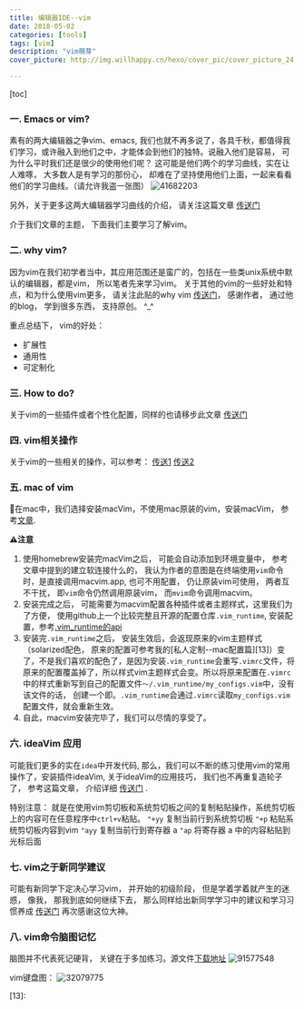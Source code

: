 ```yaml
---
title: 编辑器IDE--vim
date: 2018-05-02
categories: [tools]
tags: [vim]
description: "vim萌芽"
cover_picture: http://img.willhappy.cn/hexo/cover_pic/cover_picture_24.jpg

---
```


[toc]

### 一. Emacs or vim?
素有的两大编辑器之争vim、emacs, 我们也就不再多说了，各具千秋，都值得我们学习，或许融入到他们之中，才能体会到他们的独特。说融入他们是容易， 可为什么平时我们还是很少的使用他们呢？ 这可能是他们两个的学习曲线，实在让人难啄， 大多数人是有学习的那份心， 却难在了坚持使用他们上面，一起来看看他们的学习曲线。（请允许我盗一张图）
![41682203][1]

另外，关于更多这两大编辑器学习曲线的介绍， 请关注这篇文章 [传送门][2]

介于我们文章的主题， 下面我们主要学习了解vim。

### 二. why vim?
因为vim在我们初学者当中，其应用范围还是蛮广的，包括在一些类unix系统中默认的编辑器，都是vim， 所以笔者先来学习vim。 关于其他的vim的一些好处和特点，和为什么使用vim更多， 请关注此贴的why vim [传送门][3]， 感谢作者， 通过他的blog， 学到很多东西， 支持原创。 ^_^

重点总结下， vim的好处：

 - 扩展性
 - 通用性
 - 可定制化

### 三. How to do?
关于vim的一些插件或者个性化配置，同样的也请移步此文章 [传送门][3]

### 四. vim相关操作
关于vim的一些相关的操作，可以参考：
[传送1][8]
[传送2][9]

### 五. mac of vim
在mac中，我们选择安装macVim，不使用mac原装的vim，安装macVim， 参考[文章][11].

**⚠️注意**
1. 使用homebrew安装完macVim之后， 可能会自动添加到环境变量中， 参考文章中提到的建立软连接什么的， 我认为作者的意图是在终端使用`vim`命令时，是直接调用macvim.app, 也可不用配置， 仍让原装vim可使用， 两者互不干扰， 即`vim`命令仍然调用原装vim， 而`mvim`命令调用macvim。
2. 安装完成之后， 可能需要为macvim配置各种插件或者主题样式，这里我们为了方便， 使用github上一个比较完整且开源的配置仓库`.vim_runtime`, 安装配置，参考[.vim_runtime的api][12]
3. 安装完`.vim_runtime`之后， 安装生效后，会返现原来的vim主题样式（solarized配色， 原来的配置可参考我的[私人定制--mac配置篇][13]）变了，不是我们喜欢的配色了，是因为安装`.vim_runtime`会重写`.vimrc`文件，将原来的配置覆盖掉了，所以样式vim主题样式会变。所以将原来配置在`.vimrc`中的样式重新写到自己的配置文件`～/.vim_runtime/my_configs.vim`中，没有该文件的话， 创建一个即。`.vim_runtime`会通过`.vimrc`读取`my_configs.vim`配置文件，就会重新生效。
4. 自此，macvim安装完毕了，我们可以尽情的享受了。


### 六. ideaVim 应用
可能我们更多的实在`idea`中开发代码, 那么，我们可以不断的练习使用vim的常用操作了，安装插件ideaVim, 关于ideaVim的应用技巧， 我们也不再重复造轮子了， 参考这篇文章， 介绍详细 [传送门][7] .

特别注意： 就是在使用vim剪切板和系统剪切板之间的复制粘贴操作，系统剪切板上的内容可在任意程序中`ctrl+v`粘贴。
`"+yy`  复制当前行到系统剪切板
`"+p`   粘贴系统剪切板内容到vim
`"ayy`  复制当前行到寄存器 a
`"ap`   将寄存器 a 中的内容粘贴到光标后面

### 七. vim之于新同学建议
可能有新同学下定决心学习vim， 并开始的初级阶段， 但是学着学着就产生的迷惑， 像我， 那我到底如何继续下去， 那么同样给出新同学学习中的建议和学习习惯养成  [传送门][4] 再次感谢这位大神。

### 八. vim命令脑图记忆
脑图并不代表死记硬背， 关键在于多加练习。源文件[下载地址][6]
![91577548][5]

vim键盘图：
![32079775][10]

  [1]: http://img.willhappy.cn/18-5-2/41682203.jpg
  [2]: http://blog.jobbole.com/87872/
  [3]: https://zilongshanren.com/blog/2014-06-19-make-your-vim-weapon.html
  [4]: https://zilongshanren.com/blog/2014-06-07-make-your-own-vim-supert-weapon.html
  [5]: http://img.willhappy.cn/18-5-2/91577548.jpg
  [6]: http://img.willhappy.cn/xmind/18-5-2/VIM-Key.xmind
  [7]: http://kidneyball.iteye.com/blog/1828427
  [8]: https://github.com/ruanyf/articles/blob/master/dev/vim/operation.md
  [9]: https://blog.csdn.net/flexman09/article/details/51802005
  [10]: http://img.willhappy.cn/18-5-2/32079775.jpg
  [11]: https://blog.csdn.net/weixin_40539892/article/details/79252927
  [12]: https://github.com/amix/vimrc
  [13]:
